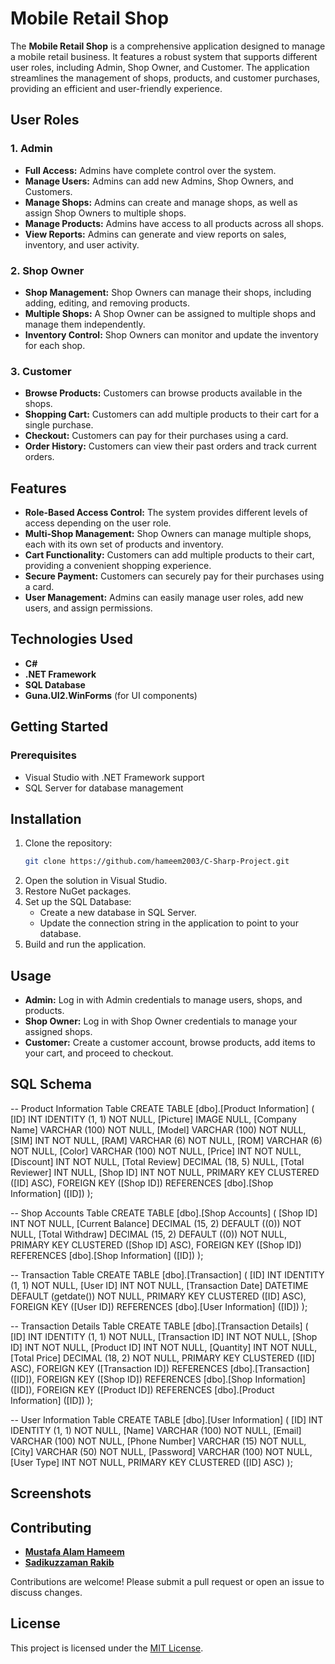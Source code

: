 # Mobile Retail Shop

The **Mobile Retail Shop** is a comprehensive application designed to manage a mobile retail business. It features a robust system that supports different user roles, including Admin, Shop Owner, and Customer. The application streamlines the management of shops, products, and customer purchases, providing an efficient and user-friendly experience.

## User Roles

### 1. Admin
- **Full Access:** Admins have complete control over the system.
- **Manage Users:** Admins can add new Admins, Shop Owners, and Customers.
- **Manage Shops:** Admins can create and manage shops, as well as assign Shop Owners to multiple shops.
- **Manage Products:** Admins have access to all products across all shops.
- **View Reports:** Admins can generate and view reports on sales, inventory, and user activity.

### 2. Shop Owner
- **Shop Management:** Shop Owners can manage their shops, including adding, editing, and removing products.
- **Multiple Shops:** A Shop Owner can be assigned to multiple shops and manage them independently.
- **Inventory Control:** Shop Owners can monitor and update the inventory for each shop.

### 3. Customer
- **Browse Products:** Customers can browse products available in the shops.
- **Shopping Cart:** Customers can add multiple products to their cart for a single purchase.
- **Checkout:** Customers can pay for their purchases using a card.
- **Order History:** Customers can view their past orders and track current orders.

## Features

- **Role-Based Access Control:** The system provides different levels of access depending on the user role.
- **Multi-Shop Management:** Shop Owners can manage multiple shops, each with its own set of products and inventory.
- **Cart Functionality:** Customers can add multiple products to their cart, providing a convenient shopping experience.
- **Secure Payment:** Customers can securely pay for their purchases using a card.
- **User Management:** Admins can easily manage user roles, add new users, and assign permissions.

## Technologies Used

- **C#**
- **.NET Framework**
- **SQL Database**
- **Guna.UI2.WinForms** (for UI components)

## Getting Started

### Prerequisites
- Visual Studio with .NET Framework support
- SQL Server for database management

## Installation

1. Clone the repository:
   ```bash
   git clone https://github.com/hameem2003/C-Sharp-Project.git
2. Open the solution in Visual Studio.
3. Restore NuGet packages.
4. Set up the SQL Database:
   - Create a new database in SQL Server.
   - Update the connection string in the application to point to your database.
5. Build and run the application.


## Usage
- **Admin:** Log in with Admin credentials to manage users, shops, and products.
- **Shop Owner:** Log in with Shop Owner credentials to manage your assigned shops.
- **Customer:** Create a customer account, browse products, add items to your cart, and proceed to checkout.
## SQL Schema

-- Product Information Table
CREATE TABLE [dbo].[Product Information] (
    [ID]             INT             IDENTITY (1, 1) NOT NULL,
    [Picture]        IMAGE           NULL,
    [Company Name]   VARCHAR (100)   NOT NULL,
    [Model]          VARCHAR (100)   NOT NULL,
    [SIM]            INT             NOT NULL,
    [RAM]            VARCHAR (6)     NOT NULL,
    [ROM]            VARCHAR (6)     NOT NULL,
    [Color]          VARCHAR (100)   NOT NULL,
    [Price]          INT             NOT NULL,
    [Discount]       INT             NOT NULL,
    [Total Review]   DECIMAL (18, 5) NULL,
    [Total Reviewer] INT             NULL,
    [Shop ID]        INT             NOT NULL,
    PRIMARY KEY CLUSTERED ([ID] ASC),
    FOREIGN KEY ([Shop ID]) REFERENCES [dbo].[Shop Information] ([ID])
);

-- Shop Accounts Table
CREATE TABLE [dbo].[Shop Accounts] (
    [Shop ID]         INT             NOT NULL,
    [Current Balance] DECIMAL (15, 2) DEFAULT ((0)) NOT NULL,
    [Total Withdraw]  DECIMAL (15, 2) DEFAULT ((0)) NOT NULL,
    PRIMARY KEY CLUSTERED ([Shop ID] ASC),
    FOREIGN KEY ([Shop ID]) REFERENCES [dbo].[Shop Information] ([ID])
);

-- Transaction Table
CREATE TABLE [dbo].[Transaction] (
    [ID]               INT      IDENTITY (1, 1) NOT NULL,
    [User ID]          INT      NOT NULL,
    [Transaction Date] DATETIME DEFAULT (getdate()) NOT NULL,
    PRIMARY KEY CLUSTERED ([ID] ASC),
    FOREIGN KEY ([User ID]) REFERENCES [dbo].[User Information] ([ID])
);

-- Transaction Details Table
CREATE TABLE [dbo].[Transaction Details] (
    [ID]             INT             IDENTITY (1, 1) NOT NULL,
    [Transaction ID] INT             NOT NULL,
    [Shop ID]        INT             NOT NULL,
    [Product ID]     INT             NOT NULL,
    [Quantity]       INT             NOT NULL,
    [Total Price]    DECIMAL (18, 2) NOT NULL,
    PRIMARY KEY CLUSTERED ([ID] ASC),
    FOREIGN KEY ([Transaction ID]) REFERENCES [dbo].[Transaction] ([ID]),
    FOREIGN KEY ([Shop ID]) REFERENCES [dbo].[Shop Information] ([ID]),
    FOREIGN KEY ([Product ID]) REFERENCES [dbo].[Product Information] ([ID])
);

-- User Information Table
CREATE TABLE [dbo].[User Information] (
    [ID]           INT           IDENTITY (1, 1) NOT NULL,
    [Name]         VARCHAR (100) NOT NULL,
    [Email]        VARCHAR (100) NOT NULL,
    [Phone Number] VARCHAR (15)  NOT NULL,
    [City]         VARCHAR (50)  NOT NULL,
    [Password]     VARCHAR (100) NOT NULL,
    [User Type]    INT           NOT NULL,
    PRIMARY KEY CLUSTERED ([ID] ASC)
);

## Screenshots


## Contributing
- [**Mustafa Alam Hameem**](https://github.com/hameem2003)
- [**Sadikuzzaman Rakib**](https://github.com/Sadikuzzamanrakib)
  
Contributions are welcome! Please submit a pull request or open an issue to discuss changes.

## License
This project is licensed under the [MIT License](https://github.com/hameem2003/C-Sharp-Project?tab=MIT-1-ov-file).
